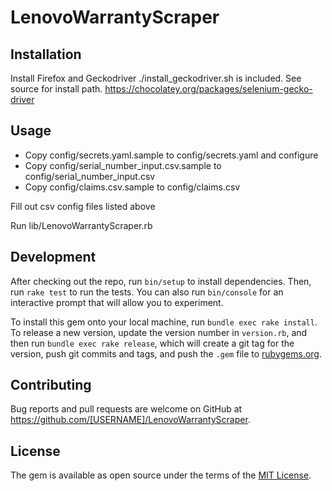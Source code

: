 # LenovoWarrantyScraper


## Installation

Install Firefox and Geckodriver
./install_geckodriver.sh is included. See source for install path.
https://chocolatey.org/packages/selenium-gecko-driver



## Usage

* Copy config/secrets.yaml.sample to config/secrets.yaml and configure
* Copy config/serial_number_input.csv.sample to config/serial_number_input.csv
* Copy config/claims.csv.sample to config/claims.csv

Fill out csv config files listed above

Run lib/LenovoWarrantyScraper.rb

## Development

After checking out the repo, run `bin/setup` to install dependencies. Then, run `rake test` to run the tests. You can also run `bin/console` for an interactive prompt that will allow you to experiment.

To install this gem onto your local machine, run `bundle exec rake install`. To release a new version, update the version number in `version.rb`, and then run `bundle exec rake release`, which will create a git tag for the version, push git commits and tags, and push the `.gem` file to [rubygems.org](https://rubygems.org).

## Contributing

Bug reports and pull requests are welcome on GitHub at https://github.com/[USERNAME]/LenovoWarrantyScraper.

## License

The gem is available as open source under the terms of the [MIT License](https://opensource.org/licenses/MIT).
